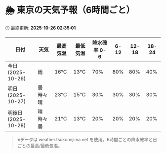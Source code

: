 # 🌦️ 東京の天気予報（6時間ごと）

🕒 最終更新: **2025-10-26 02:35:01**

| 日付 | 天気 | 最高気温 | 最低気温 | 降水確率 0-6 | 6-12 | 12-18 | 18-24 |
|------|------|----------|----------|------------|------|------|------|
| 今日 (2025-10-26) | 雨 | 16℃ | 13℃ | 70% | 80% | 80% | 40% |
| 明日 (2025-10-27) | 曇時々晴 | 23℃ | 15℃ | 30% | 30% | 30% | 30% |
| 明後日 (2025-10-28) | 晴時々曇 | 21℃ | 13℃ | 20% | 20% | 20% | 20% |

> ※データは weather.tsukumijima.net を使用。6時間ごとの降水確率と日ごとの最高/最低気温。